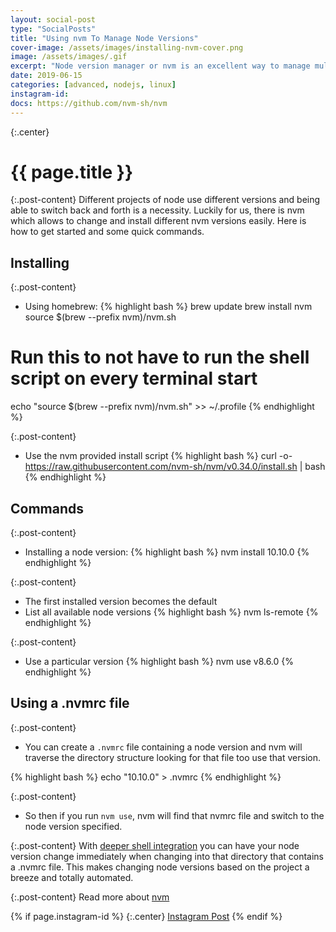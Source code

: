 ```yaml
---
layout: social-post
type: "SocialPosts"
title: "Using nvm To Manage Node Versions"
cover-image: /assets/images/installing-nvm-cover.png
image: /assets/images/.gif
excerpt: "Node version manager or nvm is an excellent way to manage multiple node.js versions."
date: 2019-06-15
categories: [advanced, nodejs, linux]
instagram-id: 
docs: https://github.com/nvm-sh/nvm
---
```

{:.center}
# {{ page.title }}

{:.post-content}
Different projects of node use different versions and being able to switch
back and forth is a necessity. Luckily for us, there is nvm which allows
to change and install different nvm versions easily. Here is how to get started and
some quick commands.

## Installing

{:.post-content}
* Using homebrew:
{% highlight bash %}
brew update
brew install nvm
source $(brew --prefix nvm)/nvm.sh
# Run this to not have to run the shell script on every terminal start
echo "source $(brew --prefix nvm)/nvm.sh" >> ~/.profile
{% endhighlight %}

{:.post-content}
* Use the nvm provided install script
{% highlight bash %}
curl -o- https://raw.githubusercontent.com/nvm-sh/nvm/v0.34.0/install.sh | bash
{% endhighlight %}

## Commands

{:.post-content}
* Installing a node version:
{% highlight bash %}
nvm install 10.10.0
{% endhighlight %}

{:.post-content}
* The first installed version becomes the default
* List all available node versions
{% highlight bash %}
nvm ls-remote
{% endhighlight %}

{:.post-content}
* Use a particular version
{% highlight bash %}
nvm use v8.6.0
{% endhighlight %}


## Using a .nvmrc file

{:.post-content}
* You can create a `.nvmrc` file containing a node version and nvm will traverse
the directory structure looking for that file too use that version.

{% highlight bash %}
echo "10.10.0" > .nvmrc
{% endhighlight %}

{:.post-content}
* So then if you run `nvm use`, nvm will find that nvmrc file and switch to the 
node version specified.

{:.post-content}
With <a href="https://github.com/nvm-sh/nvm#deeper-shell-integration" target="_blank">deeper shell integration</a>
you can have your node version change immediately when changing into that directory
that contains a .nvmrc file. This makes changing node versions based on the project
a breeze and totally automated.

{:.post-content}
Read more about <a href="{{page.docs}}" target="_blank">nvm</a>

{% if page.instagram-id %}
{:.center}
<a class="insta-link" href="https://www.instagram.com/p/{{page.instagram-id}}" target="_blank">Instagram Post</a>
{% endif %}
